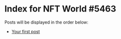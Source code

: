 # Index for NFT World #5463
Posts will be displayed in the order below:

- [Your first post](./001-first.md)

